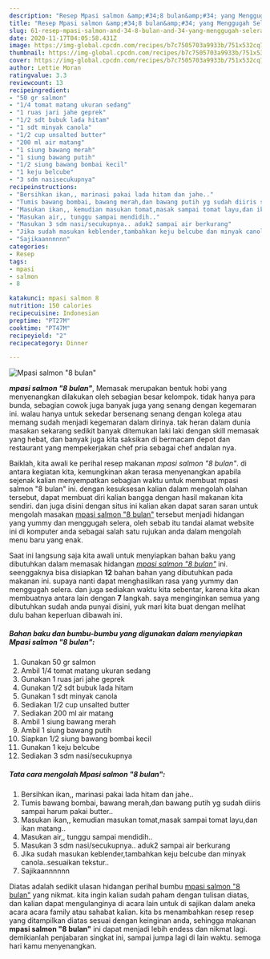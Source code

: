 ```yaml
---
description: "Resep Mpasi salmon &amp;#34;8 bulan&amp;#34; yang Menggugah Selera"
title: "Resep Mpasi salmon &amp;#34;8 bulan&amp;#34; yang Menggugah Selera"
slug: 61-resep-mpasi-salmon-and-34-8-bulan-and-34-yang-menggugah-selera
date: 2020-11-17T04:05:58.431Z
image: https://img-global.cpcdn.com/recipes/b7c7505703a9933b/751x532cq70/mpasi-salmon-8-bulan-foto-resep-utama.jpg
thumbnail: https://img-global.cpcdn.com/recipes/b7c7505703a9933b/751x532cq70/mpasi-salmon-8-bulan-foto-resep-utama.jpg
cover: https://img-global.cpcdn.com/recipes/b7c7505703a9933b/751x532cq70/mpasi-salmon-8-bulan-foto-resep-utama.jpg
author: Lettie Moran
ratingvalue: 3.3
reviewcount: 13
recipeingredient:
- "50 gr salmon"
- "1/4 tomat matang ukuran sedang"
- "1 ruas jari jahe geprek"
- "1/2 sdt bubuk lada hitam"
- "1 sdt minyak canola"
- "1/2 cup unsalted butter"
- "200 ml air matang"
- "1 siung bawang merah"
- "1 siung bawang putih"
- "1/2 siung bawang bombai kecil"
- "1 keju belcube"
- "3 sdm nasisecukupnya"
recipeinstructions:
- "Bersihkan ikan,, marinasi pakai lada hitam dan jahe.."
- "Tumis bawang bombai, bawang merah,dan bawang putih yg sudah diiris sampai harum pakai butter.."
- "Masukan ikan,, kemudian masukan tomat,masak sampai tomat layu,dan ikan matang.."
- "Masukan air,, tunggu sampai mendidih.."
- "Masukan 3 sdm nasi/secukupnya.. aduk2 sampai air berkurang"
- "Jika sudah masukan keblender,tambahkan keju belcube dan minyak canola..sesuaikan tekstur.."
- "Sajikaannnnnn"
categories:
- Resep
tags:
- mpasi
- salmon
- 8

katakunci: mpasi salmon 8 
nutrition: 150 calories
recipecuisine: Indonesian
preptime: "PT27M"
cooktime: "PT47M"
recipeyield: "2"
recipecategory: Dinner

---
```



![Mpasi salmon &#34;8 bulan&#34;](https://img-global.cpcdn.com/recipes/b7c7505703a9933b/751x532cq70/mpasi-salmon-8-bulan-foto-resep-utama.jpg)

<b><i>mpasi salmon &#34;8 bulan&#34;</i></b>, Memasak merupakan bentuk hobi yang menyenangkan dilakukan oleh sebagian besar kelompok. tidak hanya para bunda, sebagian cowok juga banyak juga yang senang dengan kegemaran ini. walau hanya untuk sekedar bersenang senang dengan kolega atau memang sudah menjadi kegemaran dalam dirinya. tak heran dalam dunia masakan sekarang sedikit banyak ditemukan laki laki dengan skill memasak yang hebat, dan banyak juga kita saksikan di bermacam depot dan restaurant yang mempekerjakan chef pria sebagai chef andalan nya.



Baiklah, kita awali ke perihal resep makanan <i>mpasi salmon &#34;8 bulan&#34;</i>. di antara kegiatan kita, kemungkinan akan terasa menyenangkan apabila sejenak kalian menyempatkan sebagian waktu untuk membuat mpasi salmon &#34;8 bulan&#34; ini. dengan kesuksesan kalian dalam mengolah olahan tersebut, dapat membuat diri kalian bangga dengan hasil makanan kita sendiri. dan juga disini dengan situs ini kalian akan dapat saran saran untuk mengolah masakan <u>mpasi salmon &#34;8 bulan&#34;</u> tersebut menjadi hidangan yang yummy dan menggugah selera, oleh sebab itu tandai alamat website ini di komputer anda sebagai salah satu rujukan anda dalam mengolah menu baru yang enak.


Saat ini langsung saja kita awali untuk menyiapkan bahan baku yang dibutuhkan dalam memasak hidangan <u><i>mpasi salmon &#34;8 bulan&#34;</i></u> ini. seenggaknya bisa disiapkan <b>12</b> bahan bahan yang dibutuhkan pada makanan ini. supaya nanti dapat menghasilkan rasa yang yummy dan menggugah selera. dan juga sediakan waktu kita sebentar, karena kita akan membuatnya antara lain dengan <b>7</b> langkah. saya menginginkan semua yang dibutuhkan sudah anda punyai disini, yuk mari kita buat dengan melihat dulu bahan keperluan dibawah ini.

<!--inarticleads1-->

##### Bahan baku dan bumbu-bumbu yang digunakan dalam menyiapkan Mpasi salmon &#34;8 bulan&#34;:

1. Gunakan 50 gr salmon
1. Ambil 1/4 tomat matang ukuran sedang
1. Gunakan 1 ruas jari jahe geprek
1. Gunakan 1/2 sdt bubuk lada hitam
1. Gunakan 1 sdt minyak canola
1. Sediakan 1/2 cup unsalted butter
1. Sediakan 200 ml air matang
1. Ambil 1 siung bawang merah
1. Ambil 1 siung bawang putih
1. Siapkan 1/2 siung bawang bombai kecil
1. Gunakan 1 keju belcube
1. Sediakan 3 sdm nasi/secukupnya




<!--inarticleads2-->

##### Tata cara mengolah Mpasi salmon &#34;8 bulan&#34;:

1. Bersihkan ikan,, marinasi pakai lada hitam dan jahe..
1. Tumis bawang bombai, bawang merah,dan bawang putih yg sudah diiris sampai harum pakai butter..
1. Masukan ikan,, kemudian masukan tomat,masak sampai tomat layu,dan ikan matang..
1. Masukan air,, tunggu sampai mendidih..
1. Masukan 3 sdm nasi/secukupnya.. aduk2 sampai air berkurang
1. Jika sudah masukan keblender,tambahkan keju belcube dan minyak canola..sesuaikan tekstur..
1. Sajikaannnnnn




Diatas adalah sedikit ulasan hidangan perihal bumbu <u>mpasi salmon &#34;8 bulan&#34;</u> yang nikmat. kita ingin kalian sudah paham dengan tulisan diatas, dan kalian dapat mengulanginya di acara lain untuk di sajikan dalam aneka acara acara family atau sahabat kalian. kita bs menambahkan resep resep yang ditampilkan diatas sesuai dengan keinginan anda, sehingga makanan <b>mpasi salmon &#34;8 bulan&#34;</b> ini dapat menjadi lebih endess dan nikmat lagi. demikianlah penjabaran singkat ini, sampai jumpa lagi di lain waktu. semoga hari kamu menyenangkan.
